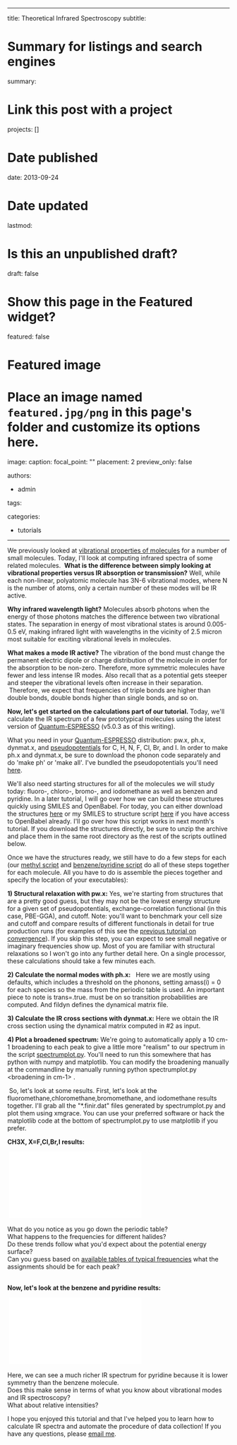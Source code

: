 
---
title: Theoretical Infrared Spectroscopy
subtitle: 

# Summary for listings and search engines
summary: 

# Link this post with a project
projects: []

# Date published
date: 2013-09-24

# Date updated
lastmod: 

# Is this an unpublished draft?
draft: false

# Show this page in the Featured widget?
featured: false

# Featured image
# Place an image named `featured.jpg/png` in this page's folder and customize its options here.
image:
  caption: 
  focal_point: ""
  placement: 2
  preview_only: false

authors:
- admin

tags:

categories:
- tutorials

---
We previously looked at [vibrational properties of molecules](vibrational-properties-molecules) for a number of small molecules. Today, I'll look at computing infrared spectra of some related molecules.  **What is the difference between simply looking at vibrational properties versus IR absorption or transmission?** Well, while each non-linear, polyatomic molecule has 3N-6 vibrational modes, where N is the number of atoms, only a certain number of these modes will be IR active. 


**Why infrared wavelength light?** Molecules absorb photons when the energy of those photons matches the difference between two vibrational states. The separation in energy of most vibrational states is around 0.005-0.5 eV, making infrared light with wavelengths in the vicinity of 2.5 micron most suitable for exciting vibrational levels in molecules. 


**What makes a mode IR active?** The vibration of the bond must change the permanent electric dipole or charge distribution of the molecule in order for the absorption to be non-zero. Therefore, more symmetric molecules have fewer and less intense IR modes. Also recall that as a potential gets steeper and steeper the vibrational levels often increase in their separation.  Therefore, we expect that frequencies of triple bonds are higher than double bonds, double bonds higher than single bonds, and so on.


**Now, let's get started on the calculations part of our tutorial.** Today, we'll calculate the IR spectrum of a few prototypical molecules using the latest version of [Quantum-ESPRESSO](http://www.quantum-espresso.org) (v5.0.3 as of this writing).


What you need in your [Quantum-ESPRESSO](http://qe-forge.org/gf/project/q-e/frs/?action=FrsReleaseBrowse&frs_package_id=18) distribution: pw.x, ph.x, dynmat.x, and [pseudopotentials](http://www.quantum-espresso.org/pseudopotentials/) for C, H, N, F, Cl, Br, and I. In order to make ph.x and dynmat.x, be sure to download the phonon code separately and do 'make ph' or 'make all'. I've bundled the pseudopotentials you'll need [here](../sites/default/files/Tutorials/pseudo_1.zip).


We'll also need starting structures for all of the molecules we will study today: fluoro-, chloro-, bromo-, and iodomethane as well as benzen and pyridine. In a later tutorial, I will go over how we can build these structures quickly using SMILES and OpenBabel. For today, you can either download the structures [here](../sites/default/files/Tutorials/Structures.zip) or my SMILES to structure script [here](../sites/default/files/Tutorials/smiles_structures.sh.gz) if you have access to OpenBabel already. I'll go over how this script works in next month's tutorial. If you download the structures directly, be sure to unzip the archive and place them in the same root directory as the rest of the scripts outlined below.


Once we have the structures ready, we still have to do a few steps for each (our [methyl script](../sites/default/files/Tutorials/ir_spectra_methyl.sh.gz) and [benzene/pyridine script](../sites/default/files/Tutorials/ir_spectra_benzo.sh.gz) do all of these steps together for each molecule. All you have to do is assemble the pieces together and specify the location of your executables):


**1) Structural relaxation with pw.x:** Yes, we're starting from structures that are a pretty good guess, but they may not be the lowest energy structure for a given set of pseudopotentials, exchange-correlation functional (in this case, PBE-GGA), and cutoff. Note: you'll want to benchmark your cell size and cutoff and compare results of different functionals in detail for true production runs (for examples of this see the [previous tutorial on convergence](convergence-101)). If you skip this step, you can expect to see small negative or imaginary frequencies show up. Most of you are familiar with structural relaxations so I won't go into any further detail here. On a single processor, these calculations should take a few minutes each.


**2) Calculate the normal modes with ph.x:**   Here we are mostly using defaults, which includes a threshold on the phonons, setting amass(i) = 0 for each species so the mass from the periodic table is used. An important piece to note is trans=.true. must be on so transition probabilities are computed. And fildyn defines the dynamical matrix file.


**3) Calculate the IR cross sections with dynmat.x:** Here we obtain the IR cross section using the dynamical matrix computed in #2 as input.


**4) Plot a broadened spectrum:** We're going to automatically apply a 10 cm-1 broadening to each peak to give a little more "realism" to our spectrum in the script [spectrumplot.py](../sites/default/files/Tutorials/spectrumplot.py_0.txt). You'll need to run this somewhere that has python with numpy and matplotlib. You can modify the broadening manually at the commandline by manually running python spectrumplot.py <broadening in cm-1> <raw ir data file>.


 So, let's look at some results. First, let's look at the fluoromethane,chloromethane,bromomethane, and iodomethane results together. I'll grab all the "*.finir.dat" files generated by spectrumplot.py and plot them using xmgrace. You can use your preferred software or hack the matplotlib code at the bottom of spectrumplot.py to use matplotlib if you prefer.


**CH3X, X=F,Cl,Br,I results:**


 ![Methylhalide spectra](/sites/default/files/methylhalides.pdf)


What do you notice as you go down the periodic table?  
What happens to the frequencies for different halides?  
Do these trends follow what you'd expect about the potential energy surface?  
Can you guess based on [available tables of typical frequencies](http://www2.ups.edu/faculty/hanson/Spectroscopy/IR/IRfrequencies.html) what the assignments should be for each peak?  
 


  
**Now, let's look at the benzene and pyridine results:**


 ![](/sites/default/files/benzene_0.pdf)


Here, we can see a much richer IR spectrum for pyridine because it is lower symmetry than the benzene molecule.  
Does this make sense in terms of what you know about vibrational modes and IR spectroscopy?  
What about relative intensities?


I hope you enjoyed this tutorial and that I've helped you to learn how to calculate IR spectra and automate the procedure of data collection! If you have any questions, please [email me](mailto:hjkulik@mit.edu?subject=IR%20Spectra%20tutorial%20question).


